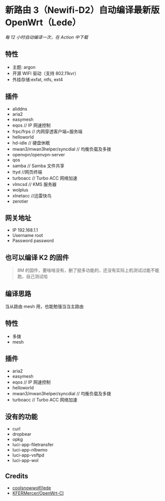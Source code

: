 # 新路由 3（Newifi-D2）自动编译最新版 OpenWrt（Lede）

_每 12 小时自动编译一次，在 Action 中下载_

## 特性

- 主题: argon
- 开源 WIFI 驱动（支持 802.11kvr）
- 外挂存储:exfat, ntfs, ext4

## 插件

- aliddns
- aria2
- easymesh
- eqos // IP 网速控制
- frpc/frps // 内网穿透客户端+服务端
- helloworld
- hd-idle // 硬盘休眠
- mwan3/mwan3helper/syncdial // 均衡负载及多拨
- openvpn/openvpn-server
- qos
- samba // Samba 文件共享
- ttyd //网页终端
- turboacc // Turbo ACC 网络加速
- vlmcsd // KMS 服务器
- wolplus
- xlnetacc //迅雷快鸟
- zerotier

## 网关地址

- IP 192.168.1.1
- Username root
- Password password

## 也可以编译 K2 的固件

> 8M 的固件，要啥啥没有，删了挺多功能的，还没有实际上机测试过能不能跑，自己测试哈

## 编译思路

当从路由 mesh 用，也能勉强当当主路由

## 特性

- 多拨
- mesh

## 插件

- aria2
- easymesh
- eqos // IP 网速控制
- helloworld
- mwan3/mwan3helper/syncdial // 均衡负载及多拨
- turboacc // Turbo ACC 网络加速

## 没有的功能

- curl
- dropbear
- opkg
- luci-app-filetransfer
- luci-app-nlbwmo
- luci-app-vsftpd
- luci-app-wol

## Credits

- [coolsnowwolf/lede](https://github.com/coolsnowwolf/lede)
- [KFERMercer/OpenWrt-CI](https://github.com/KFERMercer/OpenWrt-CI)

